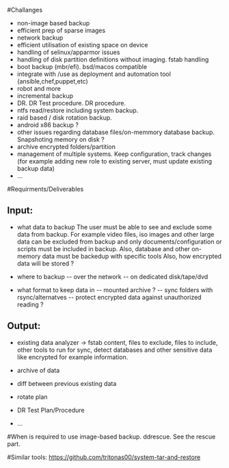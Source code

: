 #Challanges 

- non-image based backup
- efficient prep of sparse images
- network backup
- efficient utilisation of existing space on device
- handling of selinux/apparmor issues
- handling of disk partition definitions without imaging. fstab handling
- boot backup (mbr/efi). bsd/macos compatible
- integrate with /use as deployment and automation tool (ansible,chef,puppet,etc)
- robot and more
- incremental backup
- DR. DR Test procedure. DR procedure.
- ntfs read/restore including system backup.
- raid based / disk rotation backup.
- android x86 backup ?
- other issues regarding database files/on-memmory database backup. Snapshoting memory on disk ?
- archive encrypted folders/partition
- management of multiple systems. Keep configuration, track changes (for example adding new role to existing server, must update existing backup data)
- ...


#Requirments/Deliverables
## Input:
- what data to backup
 The user must be able to see and exclude some data from backup. For example video files, iso images and other large data can be excluded from backup and only documents/configuration or scripts must be included in backup.
 Also, database and other on-memory data must be backedup with specific tools
 Also, how encrypted data will be stored ?
 
- where to backup
  -- over the network
  -- on dedicated disk/tape/dvd
  
- what format to keep data in
  -- mounted archive ?
  -- sync folders with rsync/alternatves 
  -- protect encrypted data against unauthorized reading ?
  
  
## Output:
- existing data analyzer -> fstab content, files to exclude, files to include, other tools to run for sync, detect databases and other sensitive data like encrypted for example information.

- archive of data
- diff between previous existing data
- rotate plan
- DR Test Plan/Procedure
- ...

#When is required to use image-based backup. 
ddrescue. See the rescue part. 

#Similar tools:
https://github.com/tritonas00/system-tar-and-restore

